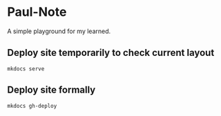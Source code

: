 # Paul-Note
A simple playground for my learned.

## Deploy site temporarily to check current layout

`mkdocs serve`

## Deploy site formally

`mkdocs gh-deploy`
